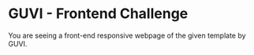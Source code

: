 # GUVI - Frontend Challenge
You are seeing a front-end responsive webpage of the given template by GUVI.
